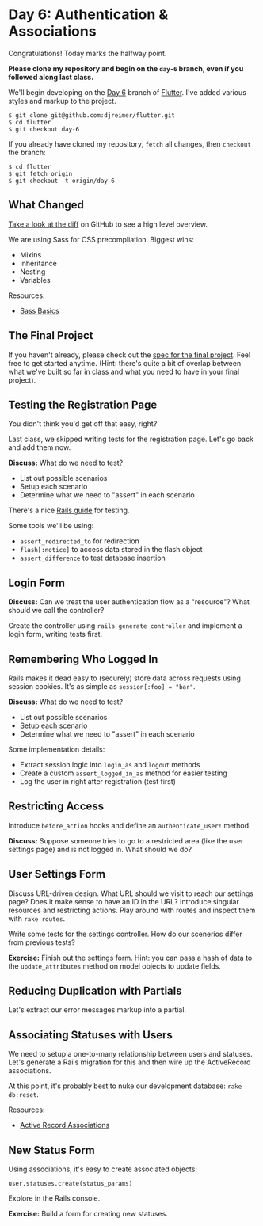 # Day 6: Authentication & Associations

Congratulations! Today marks the halfway point.

**Please clone my repository and begin on the `day-6` branch, even if you followed along last class.**

We'll begin developing on the [Day 6](https://github.com/djreimer/flutter/tree/day-6) branch of [Flutter](https://github.com/djreimer/flutter). I've added various styles and markup to the project.

    $ git clone git@github.com:djreimer/flutter.git
    $ cd flutter
    $ git checkout day-6

If you already have cloned my repository, `fetch` all changes, then `checkout` the branch:

    $ cd flutter
    $ git fetch origin
    $ git checkout -t origin/day-6

## What Changed

[Take a look at the diff](https://github.com/djreimer/flutter/compare/day-5...day-6) on GitHub to see a high level overview.

We are using Sass for CSS precompliation. Biggest wins:

- Mixins
- Inheritance
- Nesting
- Variables

Resources:

- [Sass Basics](http://sass-lang.com/guide)

## The Final Project

If you haven't already, please check out the [spec for the final project](https://github.com/djreimer/geekwise-rails/blob/master/final-project/spec.md). Feel free to get started anytime. (Hint: there's quite a bit of overlap between what we've built so far in class and what you need to have in your final project).

## Testing the Registration Page

You didn't think you'd get off that easy, right?

Last class, we skipped writing tests for the registration page. Let's go back and add them now.

**Discuss:** What do we need to test?

- List out possible scenarios
- Setup each scenario
- Determine what we need to "assert" in each scenario

There's a nice [Rails guide](http://guides.rubyonrails.org/testing.html#functional-tests-for-your-controllers) for testing.

Some tools we'll be using:

- `assert_redirected_to` for redirection
- `flash[:notice]` to access data stored in the flash object
- `assert_difference` to test database insertion

## Login Form

**Discuss:** Can we treat the user authentication flow as a "resource"? What should we call the controller?

Create the controller using `rails generate controller` and implement a login form, writing tests first.

## Remembering Who Logged In

Rails makes it dead easy to (securely) store data across requests using session cookies. It's as simple as `session[:foo] = "bar"`.

**Discuss:** What do we need to test?

- List out possible scenarios
- Setup each scenario
- Determine what we need to "assert" in each scenario

Some implementation details:

- Extract session logic into `login_as` and `logout` methods
- Create a custom `assert_logged_in_as` method for easier testing
- Log the user in right after registration (test first)

## Restricting Access

Introduce `before_action` hooks and define an `authenticate_user!` method.

**Discuss:** Suppose someone tries to go to a restricted area (like the user settings page) and is not logged in. What should we do?

## User Settings Form

Discuss URL-driven design. What URL should we visit to reach our settings page? Does it make sense to have an ID in the URL? Introduce singular resources and restricting actions. Play around with routes and inspect them with `rake routes`.

Write some tests for the settings controller. How do our scenerios differ from previous tests?

**Exercise:** Finish out the settings form. Hint: you can pass a hash of data to the `update_attributes` method on model objects to update fields.

## Reducing Duplication with Partials

Let's extract our error messages markup into a partial.

## Associating Statuses with Users

We need to setup a one-to-many relationship between users and statuses. Let's generate a Rails migration for this and then wire up the ActiveRecord associations.

At this point, it's probably best to nuke our development database: `rake db:reset`.

Resources:

- [Active Record Associations](http://guides.rubyonrails.org/association_basics.html)

## New Status Form

Using associations, it's easy to create associated objects:

    user.statuses.create(status_params)

Explore in the Rails console.

**Exercise:** Build a form for creating new statuses.